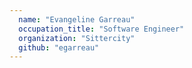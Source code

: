 ```yaml
---
  name: "Evangeline Garreau"
  occupation_title: "Software Engineer"
  organization: "Sittercity"
  github: "egarreau"
---
```

